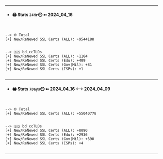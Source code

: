 

---
- #### 🖨️ **Stats** `24Hr`⏲️ ➼ 2024_04_16
```console


--> 🌐 Total
[+] New/ReNewed SSL Certs (ALL): +9544188


--> 🇧🇩 bd_ccTLDs
[+] New/ReNewed SSL Certs (ALL): +1184
[+] New/ReNewed SSL Certs (Edu): +409
[+] New/ReNewed SSL Certs (Gov|Mil): +81
[+] New/ReNewed SSL Certs (ISPs): +1


```

---
- #### 🖨️ **Stats** `7Days`⏲️ ➼ 2024_04_16 <--> 2024_04_09
```console


--> 🌐 Total
[+] New/ReNewed SSL Certs (ALL): +55040778


--> 🇧🇩 bd_ccTLDs
[+] New/ReNewed SSL Certs (ALL): +8090
[+] New/ReNewed SSL Certs (Edu): +2936
[+] New/ReNewed SSL Certs (Gov|Mil): +390
[+] New/ReNewed SSL Certs (ISPs): +4


```

---

